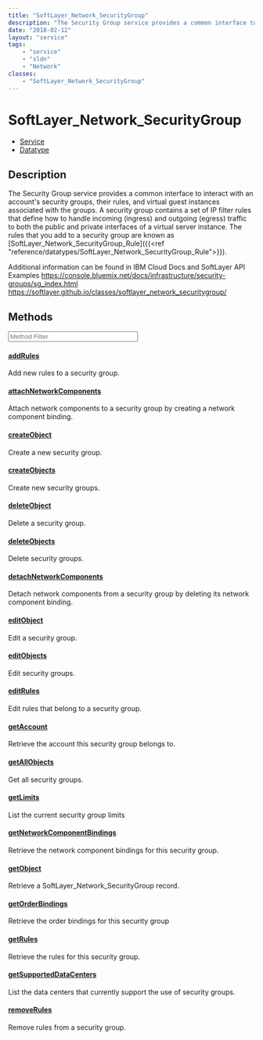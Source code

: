 ```yaml
---
title: "SoftLayer_Network_SecurityGroup"
description: "The Security Group service provides a common interface to interact with an account's security groups, their rules, and v... "
date: "2018-02-12"
layout: "service"
tags:
    - "service"
    - "sldn"
    - "Network"
classes:
    - "SoftLayer_Network_SecurityGroup"
---
```

# SoftLayer_Network_SecurityGroup
<div id='service-datatype'>
    <ul id='sldn-reference-tabs'>
    <li id='service'> <a href='/reference/services/SoftLayer_Network_SecurityGroup' >Service</a></li>    <li id='datatype'> <a href='/reference/datatypes/SoftLayer_Network_SecurityGroup' >Datatype</a></li>
    </ul>
</div>

## Description
The Security Group service provides a common interface to interact with an account's security groups, their rules, and virtual guest instances associated with the groups. A security group contains a set of IP filter rules that define how to handle incoming (ingress) and outgoing (egress) traffic to both the public and private interfaces of a virtual server instance. The rules that you add to a security group are known as [SoftLayer_Network_SecurityGroup_Rule]({{<ref "reference/datatypes/SoftLayer_Network_SecurityGroup_Rule">}}). 

Additional information can be found in IBM Cloud Docs and SoftLayer API Examples https://console.bluemix.net/docs/infrastructure/security-groups/sg_index.html https://softlayer.github.io/classes/softlayer_network_securitygroup/ 



        
<div id="properties" class="content service-content">

## Methods

<div class="view-filters">
    <div class="clearfix">
        <div class="search-input-box">
            <input placeholder="Method Filter" onkeyup="titleSearch(inputId='edit-combine', divId='method-div', elementClass='method-row')" 
                type="text" id="edit-combine" value="" size="30" maxlength="128" class="form-text">
        </div>
    </div>
</div>

<div id="method-div">

<div class="method-row">

#### [addRules](/reference/services/SoftLayer_Network_SecurityGroup/addRules)
Add new rules to a security group.
</div>

<div class="method-row">

#### [attachNetworkComponents](/reference/services/SoftLayer_Network_SecurityGroup/attachNetworkComponents)
Attach network components to a security group by creating a network component binding. 
</div>

<div class="method-row">

#### [createObject](/reference/services/SoftLayer_Network_SecurityGroup/createObject)
Create a new security group.
</div>

<div class="method-row">

#### [createObjects](/reference/services/SoftLayer_Network_SecurityGroup/createObjects)
Create new security groups.
</div>

<div class="method-row">

#### [deleteObject](/reference/services/SoftLayer_Network_SecurityGroup/deleteObject)
Delete a security group.
</div>

<div class="method-row">

#### [deleteObjects](/reference/services/SoftLayer_Network_SecurityGroup/deleteObjects)
Delete security groups.
</div>

<div class="method-row">

#### [detachNetworkComponents](/reference/services/SoftLayer_Network_SecurityGroup/detachNetworkComponents)
Detach network components from a security group by deleting its network component binding. 
</div>

<div class="method-row">

#### [editObject](/reference/services/SoftLayer_Network_SecurityGroup/editObject)
Edit a security group.
</div>

<div class="method-row">

#### [editObjects](/reference/services/SoftLayer_Network_SecurityGroup/editObjects)
Edit security groups.
</div>

<div class="method-row">

#### [editRules](/reference/services/SoftLayer_Network_SecurityGroup/editRules)
Edit rules that belong to a security group.
</div>

<div class="method-row">

#### [getAccount](/reference/services/SoftLayer_Network_SecurityGroup/getAccount)
Retrieve the account this security group belongs to.
</div>

<div class="method-row">

#### [getAllObjects](/reference/services/SoftLayer_Network_SecurityGroup/getAllObjects)
Get all security groups.
</div>

<div class="method-row">

#### [getLimits](/reference/services/SoftLayer_Network_SecurityGroup/getLimits)
List the current security group limits 
</div>

<div class="method-row">

#### [getNetworkComponentBindings](/reference/services/SoftLayer_Network_SecurityGroup/getNetworkComponentBindings)
Retrieve the network component bindings for this security group.
</div>

<div class="method-row">

#### [getObject](/reference/services/SoftLayer_Network_SecurityGroup/getObject)
Retrieve a SoftLayer_Network_SecurityGroup record.
</div>

<div class="method-row">

#### [getOrderBindings](/reference/services/SoftLayer_Network_SecurityGroup/getOrderBindings)
Retrieve the order bindings for this security group
</div>

<div class="method-row">

#### [getRules](/reference/services/SoftLayer_Network_SecurityGroup/getRules)
Retrieve the rules for this security group.
</div>

<div class="method-row">

#### [getSupportedDataCenters](/reference/services/SoftLayer_Network_SecurityGroup/getSupportedDataCenters)
List the data centers that currently support the use of security groups. 
</div>

<div class="method-row">

#### [removeRules](/reference/services/SoftLayer_Network_SecurityGroup/removeRules)
Remove rules from a security group.
</div>
</div>

</div>

